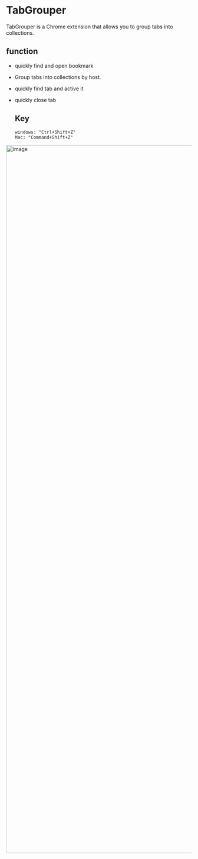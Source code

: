 # TabGrouper

TabGrouper is a Chrome extension that allows you to group tabs into collections.

## function
- quickly find and open bookmark
- Group tabs into collections by host.
- quickly find tab and active it
- quickly close tab

  ## Key
  ```
  windows: "Ctrl+Shift+Z"
  Mac: "Command+Shift+Z"
  ```

<img width="1920" alt="image" src="https://github.com/user-attachments/assets/43af2fce-5ab7-405a-bae0-b382b85474c7">
